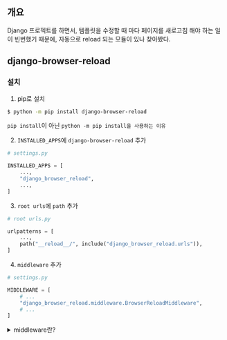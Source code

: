## 개요

Django 프로젝트를 하면서, 템플릿을 수정할 때 마다 페이지를 새로고침 해야 하는 일이 빈번했기 때문에, 자동으로 reload 되는 모듈이 있나 찾아봤다.

## django-browser-reload

### 설치

1. pip로 설치

```bash
$ python -m pip install django-browser-reload
```

`pip install`이 아닌 `python -m pip install을 사용하는 이유`

2. `INSTALLED_APPS`에 `django-browser-reload` 추가

```python
# settings.py

INSTALLED_APPS = [
    ...,
    "django_browser_reload",
    ...,
]
```

3. `root urls`에 `path` 추가

```python
# root urls.py

urlpatterns = [
    ...,
    path("__reload__/", include("django_browser_reload.urls")),
]
```

4. `middleware` 추가

```python
# settings.py

MIDDLEWARE = [
    # ...
    "django_browser_reload.middleware.BrowserReloadMiddleware",
    # ...
]
```

<details>
<summary>middleware란?</summary>
<div>
  <ul>
    <li>http 요청 / 응답 처리 중간에서 작동하는 시스템이다.</li>
    <li>DJango는 http 요청이 들어오면 미들웨어를 거쳐서 해당 URL에 등록되어 있는 뷰로 연결해주고, http 응답 역시 미들웨어를 거쳐서 내보낸다.</li>
    <li>http request가 들어오면 위에서부터 아래로 미들웨어를 적용시킨다</li>
    <li>http response가 나갈 때 아래서부터 위로 미들웨어를 적용시킨다</li>
    <li>즉, http 요청 및 응답의 전처리 역할을 한다.</li>
  </ul>
</div>
</details>